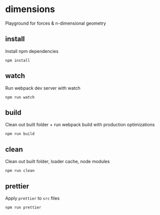 # dimensions
Playground for forces & n-dimensional geometry

## install
Install npm dependencies
```
npm install
```

## watch
Run webpack dev server with watch
```
npm run watch
```

## build
Clean out built folder + run webpack build with production optimizations
```
npm run build
```

## clean
Clean out built folder, loader cache, node modules
```
npm run clean
```

## prettier
Apply `prettier` to `src` files
```
npm run prettier
```
